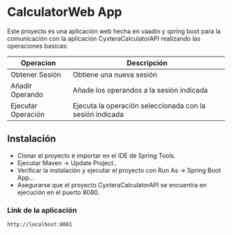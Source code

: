 # CalculatorWeb App

Este proyecto es una aplicación web hecha en vaadin y spring boot para la comunicación con la aplicación CyxteraCalculatorAPI realizando las operaciones basicas:

Operacion | Descripción
--- | ---
Obtener Sesión | Obtiene una nueva sesión
Añadir Operando | Añade los operandos a la sesión indicada
Ejecutar Operación | Ejecuta la operación seleccionada con la sesión indicada

## Instalación

* Clonar el proyecto e importar en el IDE de Spring Tools.
* Ejecutar Maven -> Update Project..
* Verificar la instalación y ejecutar el proyecto con Run As -> Spring Boot App...
* Asegurarse que el proyecto CyxteraCalculatorAPI se encuentra en ejecución en el puerto 8080.
### Link de la aplicación

    http://localhost:8081
